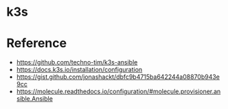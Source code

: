# k3s

# Reference

* https://github.com/techno-tim/k3s-ansible
* https://docs.k3s.io/installation/configuration
* https://gist.github.com/jonashackt/dbfc9b4715ba642244a08870b943e9cc
* https://molecule.readthedocs.io/configuration/#molecule.provisioner.ansible.Ansible
